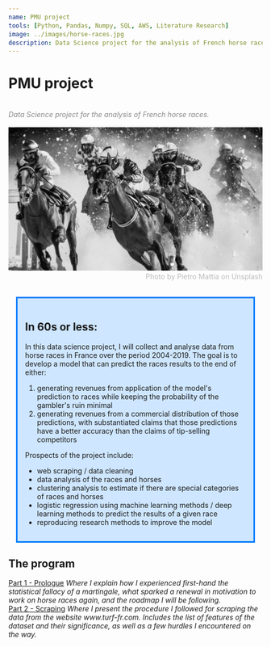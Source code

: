 ```yaml
---
name: PMU project
tools: [Python, Pandas, Numpy, SQL, AWS, Literature Research]
image: ../images/horse-races.jpg
description: Data Science project for the analysis of French horse races.
---
```


<h1><b>PMU project</b></h1>
<br>
<div style="color: #888888; font-style: oblique">Data Science project for the analysis of French horse races.</div>
<br>

<img src="../images/horse-races.jpg">
<div style="color: #BABABA; text-align:right">Photo by Pietro Mattia on Unsplash</div>
<br>
<div style="background-color: #CEE6FF; border-width: 3px; border-color: #007BFF; border-style:solid; margin: 15px; padding: 15px">
<h2> In 60s or less:</h2>
In this data science project, I will collect and analyse data from horse races in France over the period 2004-2019. The goal is to develop a model that can predict the races results to the end of either:
<ol>
  <li> generating revenues from application of the model's prediction to races while keeping the probability of the gambler's ruin minimal</li>
  <li> generating revenues from a commercial distribution of those predictions, with substantiated claims that those predictions have a better accuracy than the claims of tip-selling competitors</li>
</ol>

Prospects of the project include:
<ul>
<li> web scraping / data cleaning</li>
<li> data analysis of the races and horses</li>
<li> clustering analysis to estimate if there are special categories of races and horses</li>
<li> logistic regression using machine learning methods / deep learning methods to predict the results of a given race</li>
<li> reproducing research methods to improve the model</li>
</ul>
</div>

<h2>The program</h2>

<div>
<a href="https://rufski.github.io/blog/PMU-1-prologue">Part 1 - Prologue</a>
<i>Where I explain how I experienced first-hand the statistical fallacy of a martingale, what sparked a renewal in motivation to work on horse races again, and the roadmap I will be following.</i>
</div>
<div>
<a href="https://rufski.github.io/blog/PMU-2-scraping">Part 2 - Scraping</a>
<i>Where I present the procedure I followed for scraping the data from the website www.turf-fr.com. Includes the list of features of the dataset and their significance, as well as a few hurdles I encountered on the way.</i>
</div>

